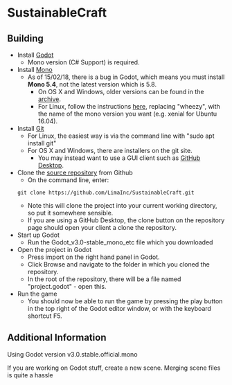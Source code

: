 # SustainableCraft

## Building
* Install [Godot](https://godotengine.org/download)
    * Mono version (C# Support) is required.
* Install [Mono](http://www.mono-project.com/download/stable/)
    * As of 15/02/18, there is a bug in Godot, which means you must install **Mono 5.4**, not the latest version which is 5.8.
        * On OS X and Windows, older versions can be found in the [archive](https://download.mono-project.com/archive/).
        * For Linux, follow the instructions [here](http://www.mono-project.com/docs/getting-started/install/linux/#accessing-older-releases), replacing "wheezy", with the name of the mono version you want (e.g. xenial for Ubuntu 16.04).
* Install [Git](https://git-scm.com/downloads)
    * For Linux, the easiest way is via the command line with "sudo apt install git"
    * For OS X and Windows, there are installers on the git site.
        * You may instead want to use a GUI client such as [GitHub Desktop](https://desktop.github.com/).
* Clone the [source repository](https://github.com/LimaInc/SustainableCraft) from Github
    * On the command line, enter:
    ````
    git clone https://github.com/LimaInc/SustainableCraft.git
    ````
    * Note this will clone the project into your current working directory, so put it somewhere sensible.
    * If you are using a GitHub Desktop, the clone button on the repository page should open your client a clone the repository.
* Start up Godot
    * Run the Godot_v3.0-stable_mono_etc file which you downloaded
* Open the project in Godot
    * Press import on the right hand panel in Godot.
    * Click Browse and navigate to the folder in which you cloned the repository.
    * In the root of the repository, there will be a file named "project.godot" - open this.
* Run the game
    * You should now be able to run the game by pressing the play button in the top right of the Godot editor window, or with the keyboard shortcut F5.

## Additional Information
Using Godot version v3.0.stable.official.mono

If you are working on Godot stuff, create a new scene. Merging scene files is quite a hassle

